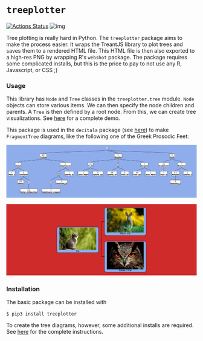 # `treeplotter`
[![Actions Status](https://github.com/Luke-Poeppel/treeplotter/workflows/Build/badge.svg)](https://github.com/Luke-Poeppel/treeplotter/actions)
![img](https://img.shields.io/badge/semver-0.4.2-green)

Tree plotting is really hard in Python. The `treeplotter` package aims to make the process easier. It wraps the TreantJS library to plot trees and saves them to a rendered HTML file. This HTML file is then also exported to a high-res PNG by wrapping R's ``webshot`` package. The package requires some complicated installs, but this is the price to pay to not use any R, Javascript, or CSS ;)

### Usage
This library has `Node` and `Tree` classes in the `treeplotter.tree` module. `Node` objects can store various items. We can then specify the node children and parents. A `Tree` is then defined by a root node. From this, we can create tree visualizations. See [here](https://github.com/Luke-Poeppel/treeplotter/blob/master/Tutorial.md) for a complete demo. 

This package is used in the `decitala` package (see [here](https://github.com/Luke-Poeppel/decitala)) to make `FragmentTree` diagrams, like the following one of the Greek Prosodic Feet:

![](https://github.com/Luke-Poeppel/treeplotter/blob/master/images/Prosodic_Tree.png)

![](https://github.com/Luke-Poeppel/treeplotter/blob/master/images/styled_tree.png)

### Installation
The basic package can be installed with
```
$ pip3 install treeplotter
```
To create the tree diagrams, however, some additional installs are required. See [here](https://github.com/Luke-Poeppel/treeplotter/blob/master/Installation.md) for the complete instructions. 